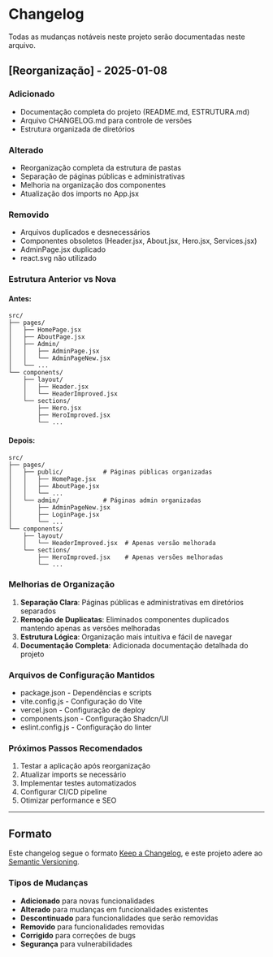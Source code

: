# Changelog

Todas as mudanças notáveis neste projeto serão documentadas neste arquivo.

## [Reorganização] - 2025-01-08

### Adicionado
- Documentação completa do projeto (README.md, ESTRUTURA.md)
- Arquivo CHANGELOG.md para controle de versões
- Estrutura organizada de diretórios

### Alterado
- Reorganização completa da estrutura de pastas
- Separação de páginas públicas e administrativas
- Melhoria na organização dos componentes
- Atualização dos imports no App.jsx

### Removido
- Arquivos duplicados e desnecessários
- Componentes obsoletos (Header.jsx, About.jsx, Hero.jsx, Services.jsx)
- AdminPage.jsx duplicado
- react.svg não utilizado

### Estrutura Anterior vs Nova

#### Antes:
```
src/
├── pages/
│   ├── HomePage.jsx
│   ├── AboutPage.jsx
│   ├── Admin/
│   │   ├── AdminPage.jsx
│   │   └── AdminPageNew.jsx
│   └── ...
└── components/
    ├── layout/
    │   ├── Header.jsx
    │   └── HeaderImproved.jsx
    └── sections/
        ├── Hero.jsx
        ├── HeroImproved.jsx
        └── ...
```

#### Depois:
```
src/
├── pages/
│   ├── public/           # Páginas públicas organizadas
│   │   ├── HomePage.jsx
│   │   ├── AboutPage.jsx
│   │   └── ...
│   └── admin/            # Páginas admin organizadas
│       ├── AdminPageNew.jsx
│       ├── LoginPage.jsx
│       └── ...
└── components/
    ├── layout/
    │   └── HeaderImproved.jsx  # Apenas versão melhorada
    └── sections/
        ├── HeroImproved.jsx    # Apenas versões melhoradas
        └── ...
```

### Melhorias de Organização

1. **Separação Clara**: Páginas públicas e administrativas em diretórios separados
2. **Remoção de Duplicatas**: Eliminados componentes duplicados mantendo apenas as versões melhoradas
3. **Estrutura Lógica**: Organização mais intuitiva e fácil de navegar
4. **Documentação Completa**: Adicionada documentação detalhada do projeto

### Arquivos de Configuração Mantidos

- package.json - Dependências e scripts
- vite.config.js - Configuração do Vite
- vercel.json - Configuração de deploy
- components.json - Configuração Shadcn/UI
- eslint.config.js - Configuração do linter

### Próximos Passos Recomendados

1. Testar a aplicação após reorganização
2. Atualizar imports se necessário
3. Implementar testes automatizados
4. Configurar CI/CD pipeline
5. Otimizar performance e SEO

---

## Formato

Este changelog segue o formato [Keep a Changelog](https://keepachangelog.com/pt-BR/1.0.0/),
e este projeto adere ao [Semantic Versioning](https://semver.org/lang/pt-BR/).

### Tipos de Mudanças

- **Adicionado** para novas funcionalidades
- **Alterado** para mudanças em funcionalidades existentes
- **Descontinuado** para funcionalidades que serão removidas
- **Removido** para funcionalidades removidas
- **Corrigido** para correções de bugs
- **Segurança** para vulnerabilidades


